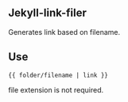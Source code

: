 Jekyll-link-filer
---
Generates link based on filename.

## Use
<code>{{ folder/filename | link }}</code>

file extension is not required.